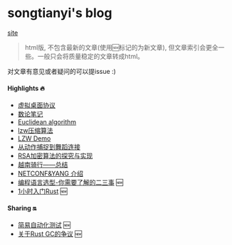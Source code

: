 # songtianyi's blog
[site](https://songtianyi.info) 

>  html版, 不包含最新的文章(使用:new:标记的为新文章), 但文章索引会更全一些。一般只会将质量稳定的文章转成html。

对文章有意见或者疑问的可以提issue :)

#### Highlights :fire:
* [虚拟桌面协议](https://songtianyi.github.io/article/vdi/004-vdi.html)
* [数论笔记](https://songtianyi.github.io/article/acm/001-acm.html)
* [Euclidean algorithm](https://songtianyi.github.io/article/acm/010-acm.html)
* [lzw压缩算法](https://songtianyi.github.io/article/comp/001-comp.html)
* [LZW Demo](https://songtianyi.github.io/article/comp/003-comp.html)
* [从动作捕捉到舞蹈连接](https://songtianyi.github.io/article/comp/002-comp.html)
* [RSA加密算法的探究与实现](https://songtianyi.github.io/article/secure/001-secure.html)
* [越南骑行——总结](https://songtianyi.github.io/article/life/vietnam-summary.html)
* [NETCONF&YANG 介绍](https://songtianyi.github.io/article/programming/netconf-and-yang-introduction.html)
* [编程语言选型-你需要了解的二三事](mds/techniques/how-to-choose-your-programming-language.md) :new:
* [1小时入门Rust](mds/techniques/getting-started-with-rust-in-1-hour.md) 🆕

#### Sharing :on:

* [简易自动化测试](mds/techniques/simple-automated-testing.md) :new:
* [关于Rust GC的争议](mds/techniques/is-rust-garbage-collected.md) :new:

